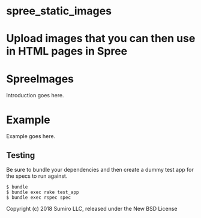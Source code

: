 # spree_static_images
Upload images that you can then use in HTML pages in Spree
=======
SpreeImages
===========

Introduction goes here.


Example
=======

Example goes here.

Testing
-------

Be sure to bundle your dependencies and then create a dummy test app for the specs to run against.

    $ bundle
    $ bundle exec rake test_app
    $ bundle exec rspec spec

Copyright (c) 2018 Sumiro LLC, released under the New BSD License
